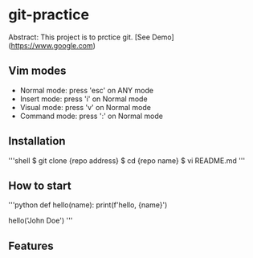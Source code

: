 # git-practice

Abstract: This project is to prctice git.
[See Demo] (https://www.google.com)
## Vim modes

- Normal mode: press 'esc' on ANY mode
- Insert mode: press 'i' on Normal mode
- Visual mode: press 'v' on Normal mode
- Command mode: press ':' on Normal mode

## Installation

'''shell
$ git clone {repo address}
$ cd {repo name}
$ vi README.md
'''

## How to start

'''python
def hello(name):
    print(f'hello, {name}')

hello('John Doe')
'''


## Features


